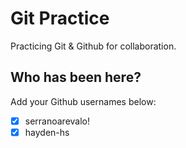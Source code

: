 # Git Practice

Practicing Git &amp; Github for collaboration.

## Who has been here?

Add your Github usernames below:

- [x] serranoarevalo!
- [x] hayden-hs
